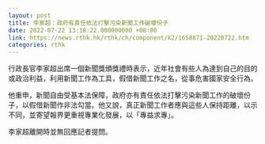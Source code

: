 ```yaml
---
layout: post
title: 李家超：政府有責任依法打擊污染新聞工作破壞份子
date: 2022-07-22 13:18:22.000000000 +08:00
link: https://news.rthk.hk/rthk/ch/component/k2/1658871-20220722.htm
categories: rthk
---
```


行政長官李家超出席一個新聞獎頒獎禮時表示，近年社會有些人為達到自己的目的或政治利益，利用新聞工作為工具，假借新聞工作之名，從事危害國家安全行為。

他重申，新聞自由受基本法保障，政府亦有責任依法打擊污染新聞工作的破壞份子，以假借新聞作非法勾當。他又說，真正新聞工作者應與這些人保持距離，以示不同，並寄望報界更重視專業化發展，以「專益求專」。

李家超離開時並無回應記者提問。
